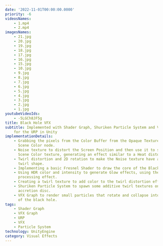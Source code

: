 ```yaml
---
date: '2022-11-01T00:00:00.0000'
priority: -6
videosNames:
    - 1.mp4
    - 2.mp4
imagesNames:
    - 21.jpg
    - 20.jpg
    - 19.jpg
    - 18.jpg
    - 17.jpg
    - 16.jpg
    - 15.jpg
    - 10.jpg
    - 9.jpg
    - 8.jpg
    - 7.jpg
    - 6.jpg
    - 5.jpg
    - 4.jpg
    - 3.jpg
    - 2.jpg
    - 1.jpg
youtubeVideoIds:
    - -5LGCh8JF5g
title: Black Hole VFX
subtitle: Implemented with Shader Graph, Shuriken Particle System and VFX Graph
    for the URP in Unity
implementationDetails:
    - Grabbing the pixels from the Color Buffer from the Opaque Texture using the
      Scene Color node.
    - Noise texture to distort the Screen Position and then use it to sample the
      Scene Color texture, generating an effect similar to a Heat distortion.
    - Twirl distortion and 2D rotation to make the Noise texture have a rotation
      twirl shape.
    - Implementing a basic Fresnel Shader to draw the core of the Black Hole.
    - Using HDR color and intensity to generate Glow effects, using the Bloom post
      processing effect.
    - Creating a twirl texture to add color to the twirl distortion effect.
    - Shuriken Particle System to spawn some additive twirl textures on the
      accretion disc.
    - VFX Graph to render small particles that rotate and collapse into the center
      of the black hole.
tags:
    - Shader Graph
    - VFX Graph
    - URP
    - VFX
    - Particle System
technology: UnityEngine
category: Visual Effects
---
```

